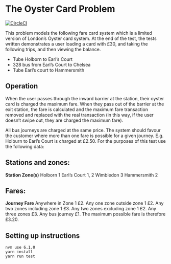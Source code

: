 # The Oyster Card Problem

[![CircleCI](https://circleci.com/gh/talal7860/oyester-card-problem.svg?style=svg)](https://circleci.com/gh/talal7860/oyester-card-problem)

This problem models the following fare card system which is a limited version of
London’s Oyster card system. At the end of the test, the tests written demonstrates a user
 loading a card with £30, and taking the following trips, and then viewing the balance.

- Tube Holborn to Earl’s Court
- 328 bus from Earl’s Court to Chelsea
- Tube Earl’s court to Hammersmith

## Operation

When the user passes through the inward barrier at the station, their oyster card is charged
the maximum fare.
When they pass out of the barrier at the exit station, the fare is calculated and the maximum
fare transaction removed and replaced with the real transaction (in this way, if the user
doesn’t swipe out, they are charged the maximum fare).


All bus journeys are charged at the same price.
The system should favour the customer where more than one fare is possible for a given
journey. E.g. Holburn to Earl’s Court is charged at £2.50.
For the purposes of this test use the following data:

## Stations and zones:

**Station Zone(s)**
Holborn 1
Earl’s Court 1, 2
Wimbledon 3
Hammersmith 2

## Fares:

**Journey Fare**
Anywhere in Zone 1 £2.
Any one zone outside zone 1 £2.
Any two zones including zone 1 £3.
Any two zones excluding zone 1 £2.
Any three zones £3.
Any bus journey £1.
The maximum possible fare is therefore £3.20.

## Setting up instructions
```shell
nvm use 6.1.0
yarn install
yarn run test
```
